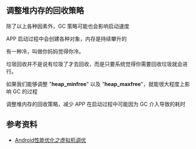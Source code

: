 

## 调整堆内存的回收策略

除了以上各种因素外，GC 策略可能也会影响启动速度

APP 启动过程中会创建各种对象，内存是持续攀升的

有一种冷，叫做你妈妈觉得你冷。

垃圾回收并不是说有垃圾了才去回收，而是只要系统觉得你需要回收垃圾就会进行。

如果我们能够调整 "**heap_minfree**" 以及 "**heap_maxfree**"，就能很大程度上影响 GC 的过程

调整堆内存的回收策略，减少 APP 在启动过程中可能因为 GC 介入导致的耗时

## 参考资料

- [Android性能优化之虚拟机调优](https://weishu.me/2016/12/23/dive-into-android-optimize-vm-heap/)
